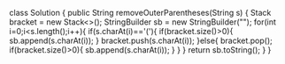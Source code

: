 class Solution {
public String removeOuterParentheses(String s) {
Stack<Character> bracket = new Stack<>();
StringBuilder sb = new StringBuilder("");
for(int i=0;i<s.length();i++){
if(s.charAt(i)=='('){
if(bracket.size()>0){
sb.append(s.charAt(i));
}
bracket.push(s.charAt(i));
}else{
bracket.pop();
if(bracket.size()>0){
sb.append(s.charAt(i));
}
}
}
return sb.toString();
}
}
​